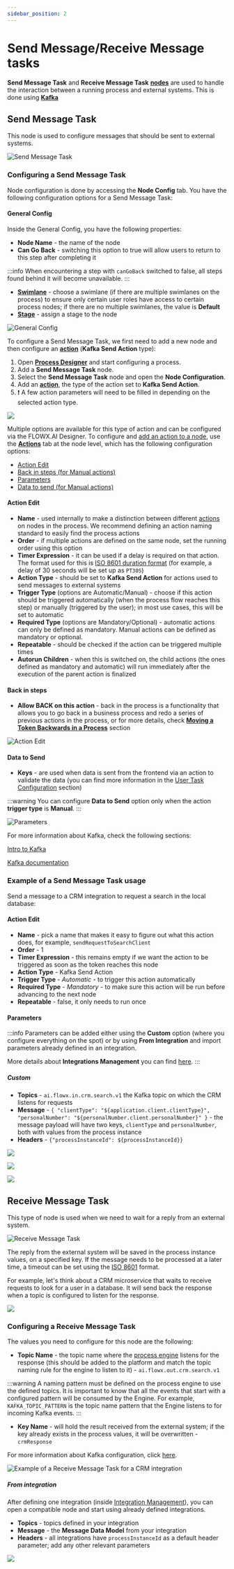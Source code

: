 ```yaml
---
sidebar_position: 2
---
```

# Send Message/Receive Message tasks

**Send Message Task** and **Receive Message Task** [**nodes**](../../terms/flowx-node) are used to handle the interaction between a running process and external systems. This is done using [**Kafka**](../../platform-overview/frameworks-and-standards/event-driven-architecture-frameworks/intro-to-kafka-concepts.md)

## Send Message Task

This node is used to configure messages that should be sent to external systems.

![Send Message Task](https://s3.eu-west-1.amazonaws.com/docx.flowx.ai/release34/send-task_node.svg#center)

### Configuring a Send Message Task

Node configuration is done by accessing the **Node Config** tab. You have the following configuration options for a Send Message Task:

#### General Config

Inside the General Config, you have the following properties:

* **Node Name** - the name of the node
* **Can Go Back** - switching this option to true will allow users to return to this step after completing it

:::info
When encountering a step with `canGoBack` switched to false, all steps found behind it will become unavailable.
:::

* [**Swimlane**](../../platform-deep-dive/user-roles-management/swimlanes.md) - choose a swimlane (if there are multiple swimlanes on the process) to ensure only certain user roles have access to certain process nodes; if there are no multiple swimlanes, the value is **Default**
* [**Stage**](../../platform-deep-dive/plugins/custom-plugins/task-management/using-stages.md) - assign a stage to the node


![General Config](https://s3.eu-west-1.amazonaws.com/docx.flowx.ai/building-blocks/node/message_send_task_action.png)

To configure a Send Message Task, we first need to add a new node and then configure an [**action**](../../terms/flowx-actions) (**Kafka Send Action** type):

1. Open [**Process Designer**](../../terms/flowx-process-designer) and start configuring a process.
2. Add a **Send Message Task** node.
3. Select the **Send Message Task** node and open the **Node Configuration**.
4. Add an [**action**](../../terms/flowx-actions), the type of the action set to **Kafka Send Action**.
5. :exclamation: A few action parameters will need to be filled in depending on the selected action type.

![](https://s3.eu-west-1.amazonaws.com/docx.flowx.ai/release34/kafka_send_task.gif)

Multiple options are available for this type of action and can be configured via the FLOWX.AI Designer. To configure and [add an action to a node](../../flowx-designer/managing-a-process-flow/adding-an-action-to-a-node.md), use the [**Actions**](../../terms/flowx-actions) tab at the node level, which has the following configuration options:

* [Action Edit](#action-edit)
* [Back in steps (for Manual actions)](#back-in-steps)
* [Parameters](#parameters)
* [Data to send (for Manual actions)](#data-to-send)

#### Action Edit

* **Name** - used internally to make a distinction between different [actions](../actions/actions.md) on nodes in the process. We recommend defining an action naming standard to easily find the process actions
* **Order** - if multiple actions are defined on the same node, set the running order using this option
* **Timer Expression** - it can be used if a delay is required on that action. The format used for this is [ISO 8601 duration format](https://www.digi.com/resources/documentation/digidocs/90001437-13/reference/r_iso_8601_duration_format.htm) (for example, a delay of 30 seconds will be set up as `PT30S`)
* **Action Type** - should be set to **Kafka Send Action** for actions used to send messages to external systems
* **Trigger Type** (options are Automatic/Manual) - choose if this action should be triggered automatically (when the process flow reaches this step) or manually (triggered by the user); in most use cases, this will be set to automatic
* **Required Type** (options are Mandatory/Optional) - automatic actions can only be defined as mandatory. Manual actions can be defined as mandatory or optional.
* **Repeatable** - should be checked if the action can be triggered multiple times
* **Autorun Children** - when this is switched on, the child actions (the ones defined as mandatory and automatic) will run immediately after the execution of the parent action is finalized

#### **Back in steps**

* **Allow BACK on this action** - back in the process is a functionality that allows you to go back in a business process and redo a series of previous actions in the process, or for more details, check [**Moving a Token Backwards in a Process**](../../flowx-designer/managing-a-process-flow/moving-a-token-backwards-in-a-process.md) section

![Action Edit](https://s3.eu-west-1.amazonaws.com/docx.flowx.ai/building-blocks/node/message_send_action_edit.png)

#### Data to Send

* **Keys** - are used when data is sent from the frontend via an action to validate the data (you can find more information in the [User Task Configuration](user-task-node/) section)


:::warning
You can configure **Data to Send** option only when the action **trigger type** is **Manual**.
:::

![Parameters](https://s3.eu-west-1.amazonaws.com/docx.flowx.ai/building-blocks/node/parameters_message_send.gif)

For more information about Kafka, check the following sections:

[Intro to Kafka](/docs/platform-overview/frameworks-and-standards/event-driven-architecture-frameworks/intro-to-kafka-concepts)

[Kafka documentation](https://kafka.apache.org/documentation/)

### Example of a Send Message Task usage

Send a message to a CRM integration to request a search in the local database:

#### Action Edit

* **Name** - pick a name that makes it easy to figure out what this action does, for example, `sendRequestToSearchClient`
* **Order** - 1
* **Timer Expression** - this remains empty if we want the action to be triggered as soon as the token reaches this node
* **Action Type** - Kafka Send Action
* **Trigger Type** - _Automatic_ - to trigger this action automatically
* **Required Type** - _Mandatory_ - to make sure this action will be run before advancing to the next node
* **Repeatable** - false, it only needs to run once

#### **Parameters**

:::info
Parameters can be added either using the **Custom** option (where you configure everything on the spot) or by using **From Integration** and import parameters already defined in an integration.

More details about **Integrations Management** you can find [here](../../platform-deep-dive/core-components/core-extensions/integration-management).
:::

##### Custom

* **Topics** - `ai.flowx.in.crm.search.v1` the Kafka topic on which the CRM listens for requests
* **Message** - `{ "clientType": "${application.client.clientType}", "personalNumber": "${personalNumber.client.personalNumber}" }` - the message payload will have two keys, `clientType` and `personalNumber`, both with values from the process instance
* **Headers** - `{"processInstanceId": ${processInstanceId}}`

![](https://s3.eu-west-1.amazonaws.com/docx.flowx.ai/building-blocks/node/message_send_param1.png)

![](https://s3.eu-west-1.amazonaws.com/docx.flowx.ai/building-blocks/node/message_send_param2.png)

![](https://s3.eu-west-1.amazonaws.com/docx.flowx.ai/building-blocks/node/message_send_param3.png)

## Receive Message Task

This type of node is used when we need to wait for a reply from an external system.

![Receive Message Task](https://s3.eu-west-1.amazonaws.com/docx.flowx.ai/release34/receive-task%20_node.svg#center)

The reply from the external system will be saved in the process instance values, on a specified key. If the message needs to be processed at a later time, a timeout can be set using the [ISO 8601](./timer-events/timer-expressions.md) format.

For example, let's think about a CRM microservice that waits to receive requests to look for a user in a database. It will send back the response when a topic is configured to listen for the response.

![](https://s3.eu-west-1.amazonaws.com/docx.flowx.ai/release34/kafka_receive_message.png)

### Configuring a Receive Message Task

The values you need to configure for this node are the following:

* **Topic Name** - the topic name where the [process engine](../../platform-deep-dive/core-components/flowx-engine.md) listens for the response (this should be added to the platform and match the topic naming rule for the engine to listen to it) - `ai.flowx.out.crm.search.v1`

:::warning
A naming pattern must be defined on the process engine to use the defined topics. It is important to know that all the events that start with a configured pattern will be consumed by the Engine. For example, `KAFKA_TOPIC_PATTERN` is the topic name pattern that the Engine listens to for incoming Kafka events.
:::

* **Key Name** - will hold the result received from the external system; if the key already exists in the process values, it will be overwritten - `crmResponse`

For more information about Kafka configuration, click [<u>here</u>](../../platform-setup-guides/flowx-engine-setup-guide/flowx-engine-setup-guide.md#configuring-kafka).


![Example of a Receive Message Task for a CRM integration](https://s3.eu-west-1.amazonaws.com/docx.flowx.ai/release34/message_receive_kafka_ex.png)


##### From integration

After defining one integration (inside [<u>Integration Management</u>](../../platform-deep-dive/core-components/core-extensions/integration-management)), you can open a compatible node and start using already defined integrations.

* **Topics** - topics defined in your integration 
* **Message** - the **Message Data Model** from your integration
* **Headers** - all integrations have `processInstanceId` as a default header parameter; add any other relevant parameters


![](https://s3.eu-west-1.amazonaws.com/docx.flowx.ai/building-blocks/node/message_send_from_integr.gif)